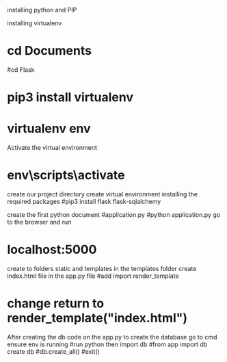 installing python and PIP

installing virtualenv
# cd Documents
#cd Flask
# pip3 install virtualenv
# virtualenv env
Activate the virtual environment
# env\scripts\activate
create our project directory
create virtual environment
installing the required packages
#pip3 install flask flask-sqlalchemy

create the first python document
#application.py
#python application.py
go to the browser and run
# localhost:5000
create to folders static and templates
in the templates folder create index.html file
in the app.py file
#add import render_template
# change return to render_template("index.html")



After creating the db code on the app.py to create the database 
go to cmd ensure env is running
#run python
then import db
#from app import db
create db
#db.create_all()
#exit()
